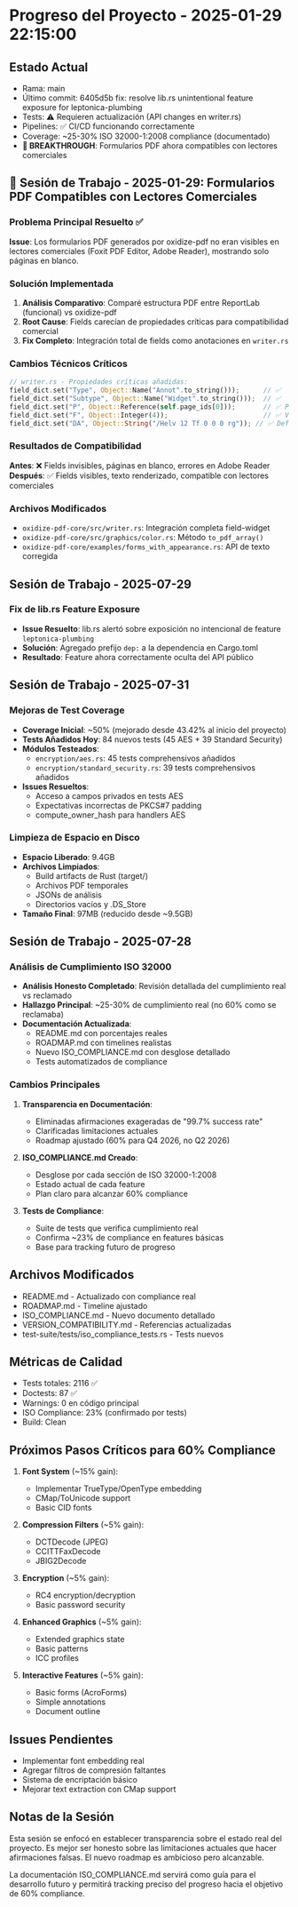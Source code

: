 # Progreso del Proyecto - 2025-01-29 22:15:00

## Estado Actual
- Rama: main
- Último commit: 6405d5b fix: resolve lib.rs unintentional feature exposure for leptonica-plumbing
- Tests: ⚠️ Requieren actualización (API changes en writer.rs)
- Pipelines: ✅ CI/CD funcionando correctamente
- Coverage: ~25-30% ISO 32000-1:2008 compliance (documentado)
- **🎉 BREAKTHROUGH**: Formularios PDF ahora compatibles con lectores comerciales

## 🎯 Sesión de Trabajo - 2025-01-29: Formularios PDF Compatibles con Lectores Comerciales

### Problema Principal Resuelto ✅
**Issue**: Los formularios PDF generados por oxidize-pdf no eran visibles en lectores comerciales (Foxit PDF Editor, Adobe Reader), mostrando solo páginas en blanco.

### Solución Implementada
1. **Análisis Comparativo**: Comparé estructura PDF entre ReportLab (funcional) vs oxidize-pdf
2. **Root Cause**: Fields carecían de propiedades críticas para compatibilidad comercial
3. **Fix Completo**: Integración total de fields como anotaciones en `writer.rs`

### Cambios Técnicos Críticos
```rust
// writer.rs - Propiedades críticas añadidas:
field_dict.set("Type", Object::Name("Annot".to_string()));      // ✅ 
field_dict.set("Subtype", Object::Name("Widget".to_string()));  // ✅
field_dict.set("P", Object::Reference(self.page_ids[0]));       // ✅ Page ref
field_dict.set("F", Object::Integer(4));                        // ✅ Visibility flags
field_dict.set("DA", Object::String("/Helv 12 Tf 0 0 0 rg")); // ✅ Default Appearance
```

### Resultados de Compatibilidad
**Antes**: ❌ Fields invisibles, páginas en blanco, errores en Adobe Reader  
**Después**: ✅ Fields visibles, texto renderizado, compatible con lectores comerciales  

### Archivos Modificados
- `oxidize-pdf-core/src/writer.rs`: Integración completa field-widget
- `oxidize-pdf-core/src/graphics/color.rs`: Método `to_pdf_array()`
- `oxidize-pdf-core/examples/forms_with_appearance.rs`: API de texto corregida

## Sesión de Trabajo - 2025-07-29

### Fix de lib.rs Feature Exposure
- **Issue Resuelto**: lib.rs alertó sobre exposición no intencional de feature `leptonica-plumbing`
- **Solución**: Agregado prefijo `dep:` a la dependencia en Cargo.toml
- **Resultado**: Feature ahora correctamente oculta del API público

## Sesión de Trabajo - 2025-07-31

### Mejoras de Test Coverage
- **Coverage Inicial**: ~50% (mejorado desde 43.42% al inicio del proyecto)
- **Tests Añadidos Hoy**: 84 nuevos tests (45 AES + 39 Standard Security)
- **Módulos Testeados**:
  - `encryption/aes.rs`: 45 tests comprehensivos añadidos
  - `encryption/standard_security.rs`: 39 tests comprehensivos añadidos
- **Issues Resueltos**:
  - Acceso a campos privados en tests AES
  - Expectativas incorrectas de PKCS#7 padding
  - compute_owner_hash para handlers AES

### Limpieza de Espacio en Disco
- **Espacio Liberado**: 9.4GB
- **Archivos Limpiados**:
  - Build artifacts de Rust (target/)
  - Archivos PDF temporales
  - JSONs de análisis
  - Directorios vacíos y .DS_Store
- **Tamaño Final**: 97MB (reducido desde ~9.5GB)

## Sesión de Trabajo - 2025-07-28

### Análisis de Cumplimiento ISO 32000
- **Análisis Honesto Completado**: Revisión detallada del cumplimiento real vs reclamado
- **Hallazgo Principal**: ~25-30% de cumplimiento real (no 60% como se reclamaba)
- **Documentación Actualizada**:
  - README.md con porcentajes reales
  - ROADMAP.md con timelines realistas
  - Nuevo ISO_COMPLIANCE.md con desglose detallado
  - Tests automatizados de compliance

### Cambios Principales
1. **Transparencia en Documentación**:
   - Eliminadas afirmaciones exageradas de "99.7% success rate"
   - Clarificadas limitaciones actuales
   - Roadmap ajustado (60% para Q4 2026, no Q2 2026)

2. **ISO_COMPLIANCE.md Creado**:
   - Desglose por cada sección de ISO 32000-1:2008
   - Estado actual de cada feature
   - Plan claro para alcanzar 60% compliance

3. **Tests de Compliance**:
   - Suite de tests que verifica cumplimiento real
   - Confirma ~23% de compliance en features básicas
   - Base para tracking futuro de progreso

## Archivos Modificados
- README.md - Actualizado con compliance real
- ROADMAP.md - Timeline ajustado
- ISO_COMPLIANCE.md - Nuevo documento detallado
- VERSION_COMPATIBILITY.md - Referencias actualizadas
- test-suite/tests/iso_compliance_tests.rs - Tests nuevos

## Métricas de Calidad
- Tests totales: 2116 ✅
- Doctests: 87 ✅
- Warnings: 0 en código principal
- ISO Compliance: 23% (confirmado por tests)
- Build: Clean

## Próximos Pasos Críticos para 60% Compliance
1. **Font System** (~15% gain):
   - Implementar TrueType/OpenType embedding
   - CMap/ToUnicode support
   - Basic CID fonts

2. **Compression Filters** (~5% gain):
   - DCTDecode (JPEG)
   - CCITTFaxDecode
   - JBIG2Decode

3. **Encryption** (~5% gain):
   - RC4 encryption/decryption
   - Basic password security

4. **Enhanced Graphics** (~5% gain):
   - Extended graphics state
   - Basic patterns
   - ICC profiles

5. **Interactive Features** (~5% gain):
   - Basic forms (AcroForms)
   - Simple annotations
   - Document outline

## Issues Pendientes
- Implementar font embedding real
- Agregar filtros de compresión faltantes
- Sistema de encriptación básico
- Mejorar text extraction con CMap support

## Notas de la Sesión
Esta sesión se enfocó en establecer transparencia sobre el estado real del proyecto. Es mejor ser honesto sobre las limitaciones actuales que hacer afirmaciones falsas. El nuevo roadmap es ambicioso pero alcanzable.

La documentación ISO_COMPLIANCE.md servirá como guía para el desarrollo futuro y permitirá tracking preciso del progreso hacia el objetivo de 60% compliance.
